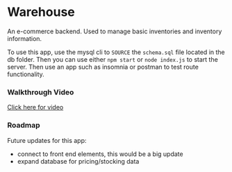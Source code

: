 # Warehouse
An e-commerce backend. Used to manage basic inventories and inventory information.

To use this app, use the mysql cli to `SOURCE` the `schema.sql` file located in
the db folder. Then you can use either `npm start` or `node index.js` to start the server. Then use an app such as insomnia or postman to test route functionality.

### Walkthrough Video
[Click here for video](https://watch.screencastify.com/v/qiulbsGZJCrRjVneBE94)


### Roadmap
Future updates for this app:
- connect to front end elements, this would be a big update
- expand database for pricing/stocking data
